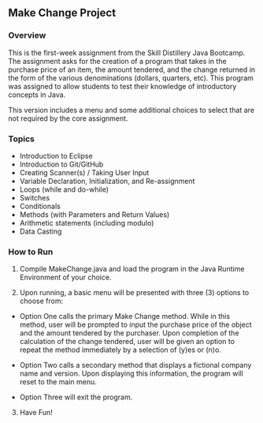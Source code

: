 ## Make Change Project

### Overview

This is the first-week assignment from the Skill Distillery Java Bootcamp.  The assignment asks for the creation of a program that takes in the purchase price of an item, the amount tendered, and the change returned in the form of the various denominations (dollars, quarters, etc).  This program was assigned to allow students to test their knowledge of introductory concepts in Java.  

This version includes a menu and some additional choices to select that are not required by the core assignment.

### Topics

* Introduction to Eclipse
* Introduction to Git/GitHub
* Creating Scanner(s) / Taking User Input
* Variable Declaration, Initialization, and Re-assignment
* Loops (while and do-while)
* Switches
* Conditionals
* Methods (with Parameters and Return Values)
* Arithmetic statements (including modulo)
* Data Casting

### How to Run

1. Compile MakeChange.java and load the program in the Java Runtime Environment of your choice.

2. Upon running, a basic menu will be presented with three (3) options to choose from:

  * Option One calls the primary Make Change method.  While in this method, user will be prompted to input the purchase price of the object and the amount tendered by the purchaser.  Upon completion of the calculation of the change tendered, user will be given an option to repeat the method immediately by a selection of (y)es or (n)o.

  * Option Two calls a secondary method that displays a fictional company name and version.  Upon displaying this information, the program will reset to the main menu.

  * Option Three will exit the program.

3. Have Fun!
